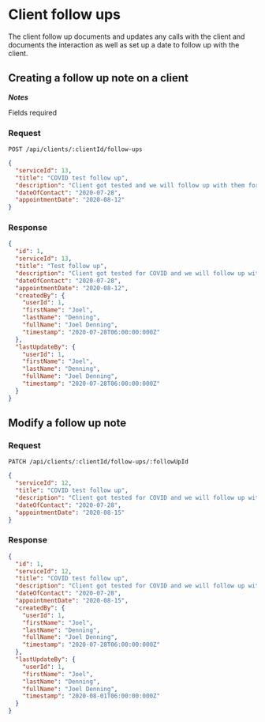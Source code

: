 # Client follow ups

The client follow up documents and updates any calls with the client and documents the interaction as well as set up a date to follow up with the client.

## Creating a follow up note on a client

**_Notes_**

Fields required

### Request

```http
POST /api/clients/:clientId/follow-ups
```

```json
{
  "serviceId": 13,
  "title": "COVID test follow up",
  "description": "Client got tested and we will follow up with them for results",
  "dateOfContact": "2020-07-28",
  "appointmentDate": "2020-08-12"
}
```

### Response

```json
{
  "id": 1,
  "serviceId": 13,
  "title": "Test follow up",
  "description": "Client got tested for COVID and we will follow up with them for results",
  "dateOfContact": "2020-07-28",
  "appointmentDate": "2020-08-12",
  "createdBy": {
    "userId": 1,
    "firstName": "Joel",
    "lastName": "Denning",
    "fullName": "Joel Denning",
    "timestamp": "2020-07-28T06:00:00:000Z"
  },
  "lastUpdateBy": {
    "userId": 1,
    "firstName": "Joel",
    "lastName": "Denning",
    "fullName": "Joel Denning",
    "timestamp": "2020-07-28T06:00:00:000Z"
  }
}
```

## Modify a follow up note

### Request

```http
PATCH /api/clients/:clientId/follow-ups/:followUpId
```

```json
{
  "serviceId": 12,
  "title": "COVID test follow up",
  "description": "Client got tested for COVID and we will follow up with them for results",
  "dateOfContact": "2020-07-28",
  "appointmentDate": "2020-08-15"
}
```

### Response

```json
{
  "id": 1,
  "serviceId": 12,
  "title": "COVID test follow up",
  "description": "Client got tested for COVID and we will follow up with them for results",
  "dateOfContact": "2020-07-28",
  "appointmentDate": "2020-08-15",
  "createdBy": {
    "userId": 1,
    "firstName": "Joel",
    "lastName": "Denning",
    "fullName": "Joel Denning",
    "timestamp": "2020-07-28T06:00:00:000Z"
  },
  "lastUpdateBy": {
    "userId": 1,
    "firstName": "Joel",
    "lastName": "Denning",
    "fullName": "Joel Denning",
    "timestamp": "2020-08-01T06:00:00:000Z"
  }
}
```
